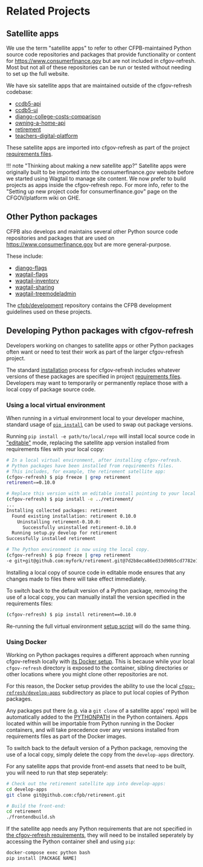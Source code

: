 # Related Projects

## Satellite apps

We use the term "satellite apps" to refer to other CFPB-maintained Python
source code repositories and packages that provide functionality or content
for https://www.consumerfinance.gov but are not included in cfgov-refresh.
Most but not all of these repositories can be run or tested without needing to
set up the full website.

We have six satellite apps that are maintained outside of the cfgov-refresh codebase:

- [ccdb5-api](https://github.com/cfpb/ccdb5-api)
- [ccdb5-ui](https://github.com/cfpb/ccdb5-ui)
- [django-college-costs-comparison](https://github.com/cfpb/django-college-costs-comparison)
- [owning-a-home-api](https://github.com/cfpb/owning-a-home-api)
- [retirement](https://github.com/cfpb/retirement)
- [teachers-digital-platform](https://github.com/cfpb/teachers-digital-platform)

These satellite apps are imported into cfgov-refresh as part of the project
[requirements files](https://github.com/cfpb/cfgov-refresh/blob/master/requirements/libraries.txt).

!!! note "Thinking about making a new satellite app?"
    Satellite apps were originally built to be imported into the
    consumerfinance.gov website before we started using Wagtail to manage site
    content. We now prefer to build projects as apps inside the cfgov-refresh
    repo. For more info, refer to the "Setting up new project code for
    consumerfinance.gov" page on the CFGOV/platform wiki on GHE.

## Other Python packages

CFPB also develops and maintains several other Python source code repositories
and packages that are used on https://www.consumerfinance.gov but are more
general-purpose.

These include:

- [django-flags](https://github.com/cfpb/django-flags)
- [wagtail-flags](https://github.com/cfpb/wagtail-flags/)
- [wagtail-inventory](https://github.com/cfpb/wagtail-inventory/)
- [wagtail-sharing](https://github.com/cfpb/wagtail-sharing)
- [wagtail-treemodeladmin](https://github.com/cfpb/wagtail-treemodeladmin)

The [cfpb/development](https://github.com/cfpb/development/) repository
contains the CFPB development guidelines used on these projects.

## Developing Python packages with cfgov-refresh

Developers working on changes to satellite apps or other Python packages often
want or need to test their work as part of the larger cfgov-refresh project.

The standard [installation](../installation/) process for cfgov-refresh
includes whatever versions of these packages are specified in project 
[requirements files](https://github.com/cfpb/cfgov-refresh/blob/master/requirements/libraries.txt).
Developers may want to temporarily or permanently replace those with a local
copy of package source code.

### Using a local virtual environment

When running in a virtual environment local to your developer machine,
standard usage of [`pip install`](https://docs.python.org/3/installing/index.html)
can be used to swap out package versions.

Running `pip install -e path/to/local/repo` will install local source code in
["editable"](https://pip.pypa.io/en/stable/reference/pip_install/#editable-installs)
mode, replacing the satellite app version installed from requirements files
with your local copy:

```sh
# In a local virtual environment, after installing cfgov-refresh.
# Python packages have been installed from requirements files.
# This includes, for example, the retirement satellite app:
(cfgov-refresh) $ pip freeze | grep retirement
retirement==0.10.0

# Replace this version with an editable install pointing to your local copy.
(cfgov-refresh) $ pip install -e ../retirement/
...
Installing collected packages: retirement
  Found existing installation: retirement 0.10.0
    Uninstalling retirement-0.10.0:
      Successfully uninstalled retirement-0.10.0
  Running setup.py develop for retirement
Successfully installed retirement

# The Python environment is now using the local copy.
(cfgov-refresh) $ pip freeze | grep retirement
-e git+git@github.com:myfork/retirement.git@7d2b8eca86ed33d90b5cd7782e1f90b7ac89f6f9#egg=retirement
```

Installing a local copy of source code in editable mode ensures that any
changes made to files there will take effect immediately.

To switch back to the default version of a Python package, removing the use
of a local copy, you can manually install the version specified in the
requirements files:

```sh
(cfgov-refresh) $ pip install retirement==0.10.0
```

Re-running the full virtual environment
[setup script](../installation/#run-the-setup-script)
will do the same thing.

### Using Docker

Working on Python packages requires a different approach when running
cfgov-refresh locally with [its Docker setup](../running-docker/).
This is because while your local `cfgov-refresh` directory is exposed to the
container, sibling directories or other locations where you might clone
other repositories are not.

For this reason, the Docker setup provides the ability to use the local
[`cfgov-refresh/develop-apps`](https://github.com/cfpb/cfgov-refresh/tree/master/develop-apps)
subdirectory as place to put local copies of Python packages.

Any packages put there (e.g. via a `git clone` of a satellite apps' repo)
will be automatically added to the
[PYTHONPATH](https://docs.python.org/3/using/cmdline.html#envvar-PYTHONPATH) 
in the Python containers.
Apps located within will be importable from Python running in the Docker
containers, and will take precedence over any versions installed from
requirements files as part of the Docker images.

To switch back to the default version of a Python package, removing the use
of a local copy, simply delete the copy from the `develop-apps` directory.

For any satellite apps that provide front-end assets that need to be built, 
you will need to run that step seperately:

```bash
# Check out the retirement satellite app into develop-apps:
cd develop-apps
git clone git@github.com:cfpb/retirement.git

# Build the front-end:
cd retirement
./frontendbuild.sh
```

If the satellite app needs any Python requirements that are not specified in 
[the cfgov-refresh requirements](https://github.com/cfpb/cfgov-refresh/tree/master/requirements/), 
they will need to be installed seperately by accessing the Python container shell
and using `pip`:

```bash
docker-compose exec python bash
pip install [PACKAGE NAME]
```
